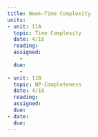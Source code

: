 ```yaml
---
title: Week—Time Complexity
units:
- unit: 11A
  topic: Time Complexity 
  date: 4/16
  reading: 
  assigned: 
    - 
  due:
    - 
- unit: 11B
  topic: NP-Completeness
  date: 4/18
  reading: 
  assigned: 
  due: 
- date: 
  due: 
---
```


